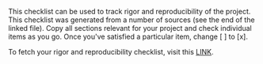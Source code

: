 This checklist can be used to track rigor and reproducibility of the project. This checklist was generated from a number of sources (see the end of the linked file). Copy all sections relevant for your project and check individual items as you go. Once you've satisfied a particular item, change [ ] to [x].

To fetch your rigor and reproducibility checklist, visit this [LINK](_https://docs.google.com/document/d/1ClpR80Sr0e3iiCwur6uywqkaJ0Fx1LQu3tU_JrGN2o0).
